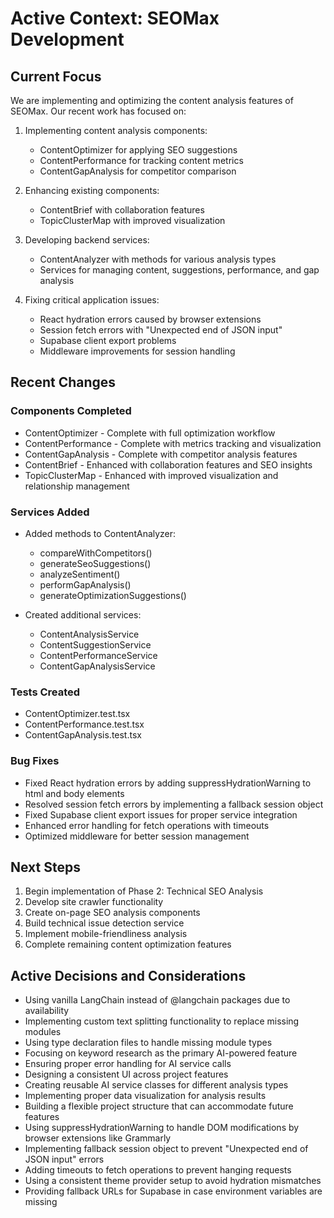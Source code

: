 # Active Context: SEOMax Development

## Current Focus
We are implementing and optimizing the content analysis features of SEOMax. Our recent work has focused on:

1. Implementing content analysis components:
   - ContentOptimizer for applying SEO suggestions
   - ContentPerformance for tracking content metrics
   - ContentGapAnalysis for competitor comparison

2. Enhancing existing components:
   - ContentBrief with collaboration features
   - TopicClusterMap with improved visualization

3. Developing backend services:
   - ContentAnalyzer with methods for various analysis types
   - Services for managing content, suggestions, performance, and gap analysis

4. Fixing critical application issues:
   - React hydration errors caused by browser extensions
   - Session fetch errors with "Unexpected end of JSON input"
   - Supabase client export problems
   - Middleware improvements for session handling

## Recent Changes

### Components Completed
- ContentOptimizer - Complete with full optimization workflow
- ContentPerformance - Complete with metrics tracking and visualization
- ContentGapAnalysis - Complete with competitor analysis features
- ContentBrief - Enhanced with collaboration features and SEO insights
- TopicClusterMap - Enhanced with improved visualization and relationship management

### Services Added
- Added methods to ContentAnalyzer:
  - compareWithCompetitors()
  - generateSeoSuggestions()
  - analyzeSentiment()
  - performGapAnalysis()
  - generateOptimizationSuggestions()

- Created additional services:
  - ContentAnalysisService
  - ContentSuggestionService
  - ContentPerformanceService
  - ContentGapAnalysisService

### Tests Created
- ContentOptimizer.test.tsx
- ContentPerformance.test.tsx
- ContentGapAnalysis.test.tsx

### Bug Fixes
- Fixed React hydration errors by adding suppressHydrationWarning to html and body elements
- Resolved session fetch errors by implementing a fallback session object
- Fixed Supabase client export issues for proper service integration
- Enhanced error handling for fetch operations with timeouts
- Optimized middleware for better session management

## Next Steps
1. Begin implementation of Phase 2: Technical SEO Analysis
2. Develop site crawler functionality
3. Create on-page SEO analysis components
4. Build technical issue detection service
5. Implement mobile-friendliness analysis
6. Complete remaining content optimization features

## Active Decisions and Considerations
- Using vanilla LangChain instead of @langchain packages due to availability
- Implementing custom text splitting functionality to replace missing modules
- Using type declaration files to handle missing module types
- Focusing on keyword research as the primary AI-powered feature
- Ensuring proper error handling for AI service calls
- Designing a consistent UI across project features
- Creating reusable AI service classes for different analysis types
- Implementing proper data visualization for analysis results
- Building a flexible project structure that can accommodate future features
- Using suppressHydrationWarning to handle DOM modifications by browser extensions like Grammarly
- Implementing fallback session object to prevent "Unexpected end of JSON input" errors
- Adding timeouts to fetch operations to prevent hanging requests
- Using a consistent theme provider setup to avoid hydration mismatches
- Providing fallback URLs for Supabase in case environment variables are missing 